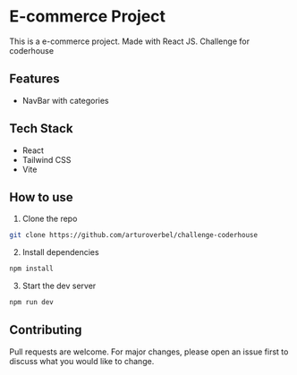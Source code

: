 # E-commerce Project
This is a e-commerce project. Made with React JS. Challenge for coderhouse

## Features
- NavBar with categories

## Tech Stack
- React
- Tailwind CSS
- Vite

## How to use
1. Clone the repo
``` bash
git clone https://github.com/arturoverbel/challenge-coderhouse
```

2. Install dependencies
``` bash
npm install
```

3. Start the dev server
``` bash
npm run dev
```

## Contributing
Pull requests are welcome. For major changes, please open an issue first to discuss what you would like to change.

  